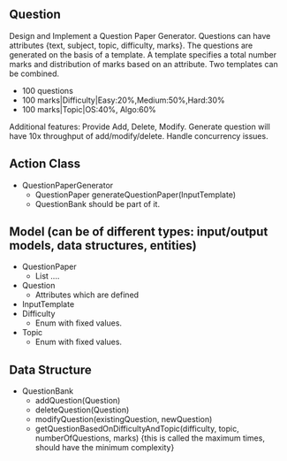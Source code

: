 ## Question
Design and Implement a Question Paper Generator. Questions can have attributes {text, subject, topic, difficulty, marks}.
The questions are generated on the basis of a template. A template specifies a total number marks and distribution of marks based on an attribute. Two templates can be combined.

* 100 questions
* 100 marks|Difficulty|Easy:20%,Medium:50%,Hard:30%
* 100 marks|Topic|OS:40%, Algo:60%

Additional features: Provide Add, Delete, Modify. Generate question will have 10x throughput of add/modify/delete. Handle concurrency issues.

## Action Class

* QuestionPaperGenerator
    * QuestionPaper generateQuestionPaper(InputTemplate)
    * QuestionBank should be part of it.

## Model (can be of different types: input/output models, data structures, entities)

* QuestionPaper
    * List<Question>
    ....
* Question
    * Attributes which are defined
* InputTemplate
* Difficulty
    * Enum with fixed values.
* Topic
    * Enum with fixed values.    

## Data Structure
* QuestionBank
    * addQuestion(Question) 
    * deleteQuestion(Question)
    * modifyQuestion(existingQuestion, newQuestion)
    * getQuestionBasedOnDifficultyAndTopic(difficulty, topic, numberOfQuestions, marks) {this is called the maximum times, 
    should have the minimum complexity}
    

